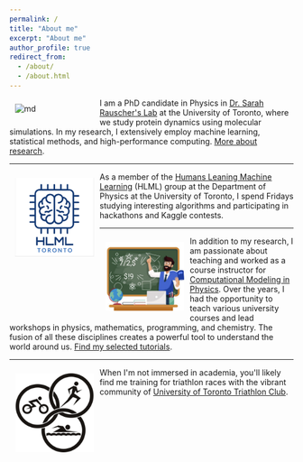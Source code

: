 ```yaml
---
permalink: /
title: "About me"
excerpt: "About me"
author_profile: true
redirect_from: 
  - /about/
  - /about.html
---
```



<img src="/images/ezgif-3-e1da36ca2200.gif" alt="md" width="140px" align="left" style="padding:10px;"> I am a PhD candidate in Physics in [Dr. Sarah Rauscher's Lab](https://www.utm.utoronto.ca/cps/faculty-staff/rauscher-sarah) at the University of Toronto, where we study protein dynamics using molecular simulations. In my research, I extensively employ machine learning, statistical methods, and high-performance computing. [More about research](/research/).


---


<img src="/images/logo1.png" alt="md" width="140px" align="left" style="padding:10px;"> As a member of the [Humans Leaning Machine Learning](https://hlml-toronto.github.io) (HLML) group at the Department of Physics at the University of Toronto, I spend Fridays studying interesting algorithms and participating in hackathons and Kaggle contests.


---


<img src="/images/teach.jpeg" alt="md" width="140px" align="left" style="padding:10px;"> In addition to my research, I am passionate about teaching and worked as a course instructor for [Computational Modeling in Physics](https://utm.calendar.utoronto.ca/course/phy426h5). Over the years, I had the opportunity to teach various university courses and lead workshops in physics, mathematics, programming, and chemistry. The fusion of all these disciplines creates a powerful tool to understand the world around us. [Find my selected tutorials](/teaching/). 

---

<img src="/images/triathlon.jpeg" alt="md" width="140px" align="left" style="padding:10px;"> When I'm not immersed in academia, you'll likely find me training for triathlon races with the vibrant community of [University of Toronto Triathlon Club](https://uofttriathlon.com/). 

